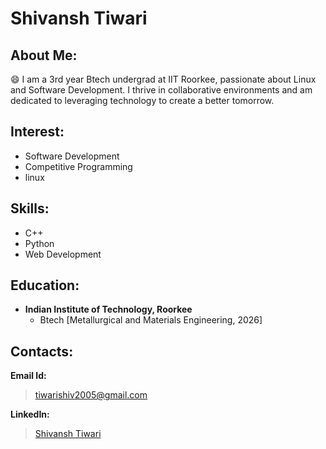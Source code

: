 
# Shivansh Tiwari

## About Me:
😄 I am a 3rd year Btech undergrad at IIT Roorkee, passionate about Linux and Software Development. I thrive in collaborative environments and am dedicated to leveraging technology to create a better tomorrow.

## Interest:
* Software Development
* Competitive Programming
* linux

## Skills:
* C++
* Python
* Web Development

## Education:
* __Indian Institute of Technology, Roorkee__
  * Btech [Metallurgical and Materials Engineering, 2026]

## Contacts:
__Email Id:__
> tiwarishiv2005@gmail.com

__LinkedIn:__
> [Shivansh Tiwari](https://www.linkedin.com/in/shivansh-tiwari-9595092b7/)
<!--
**hackerx20/hackerx20** is a ✨ _special_ ✨ repository because its `README.md` (this file) appears on your GitHub profile.

Here are some ideas to get you started:

- 🔭 I’m currently working on ...
- 🌱 I’m currently learning ...
- 👯 I’m looking to collaborate on ...
- 🤔 I’m looking for help with ...
- 💬 Ask me about ...
- 📫 How to reach me: ...
-  Pronouns: ...
- ⚡ Fun fact: ...
-->

